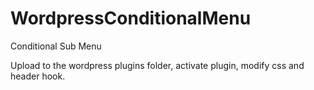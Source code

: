 # WordpressConditionalMenu
Conditional Sub Menu

Upload to the wordpress plugins folder, activate plugin, modify css and header hook.
